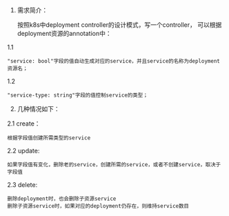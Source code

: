 1. 需求简介：

    按照k8s中deployment controller的设计模式，写一个controller，
    可以根据deployment资源的annotation中：
  
  1.1 
  
    "service: bool"字段的值自动生成对应的service，并且service的名称为deployment资源名；
  
  1.2
  
    "service-type: string"字段的值控制service的类型；


2. 几种情况如下：

  2.1 create：

    根据字段值创建所需类型的service

  2.2 update:

    如果字段值有变化，删除老的service，创建所需的service，或者不创建service，取决于字段值

  2.3 delete:

    删除deployment时，也会删除子资源service
    删除子资源service时，如果对应的deployment仍存在，则维持service数目
